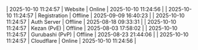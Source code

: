 | 2025-10-10 11:24:57 | Website | Online | 2025-10-10 11:24:56 |
| 2025-10-10 11:24:57 | Registration | Offline | 2025-09-09 16:40:23 |
| 2025-10-10 11:24:57 | Auth Server | Offline | 2025-08-18 09:33:31 |
| 2025-10-10 11:24:57 | Kezan (PvE) | Offline | 2025-08-03 17:58:02 |
| 2025-10-10 11:24:57 | Gurubashi (PvP) | Offline | 2025-08-23 21:44:06 |
| 2025-10-10 11:24:57 | Cloudflare | Online | 2025-10-10 11:24:56 |
